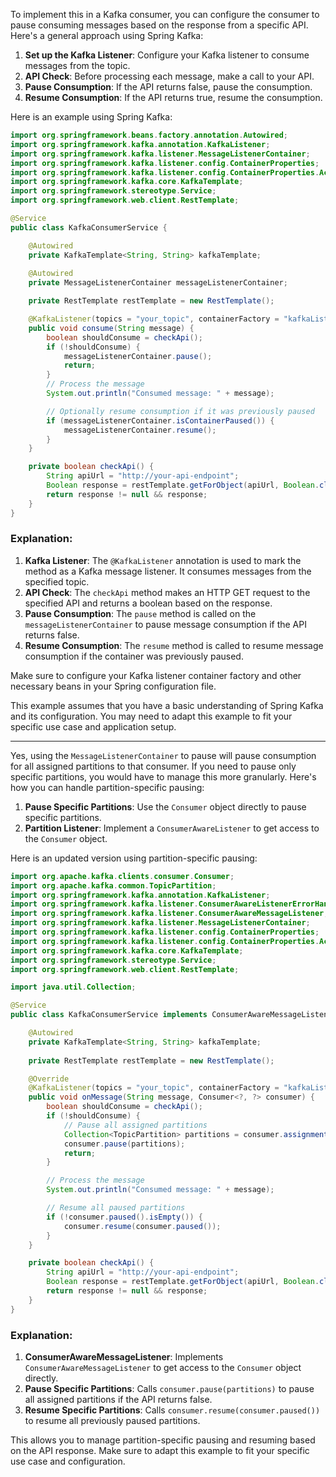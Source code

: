 To implement this in a Kafka consumer, you can configure the consumer to pause consuming messages based on the response from a specific API. Here's a general approach using Spring Kafka:

1. **Set up the Kafka Listener**: Configure your Kafka listener to consume messages from the topic.
2. **API Check**: Before processing each message, make a call to your API.
3. **Pause Consumption**: If the API returns false, pause the consumption.
4. **Resume Consumption**: If the API returns true, resume the consumption.

Here is an example using Spring Kafka:

```java
import org.springframework.beans.factory.annotation.Autowired;
import org.springframework.kafka.annotation.KafkaListener;
import org.springframework.kafka.listener.MessageListenerContainer;
import org.springframework.kafka.listener.config.ContainerProperties;
import org.springframework.kafka.listener.config.ContainerProperties.AckMode;
import org.springframework.kafka.core.KafkaTemplate;
import org.springframework.stereotype.Service;
import org.springframework.web.client.RestTemplate;

@Service
public class KafkaConsumerService {

    @Autowired
    private KafkaTemplate<String, String> kafkaTemplate;
    
    @Autowired
    private MessageListenerContainer messageListenerContainer;

    private RestTemplate restTemplate = new RestTemplate();

    @KafkaListener(topics = "your_topic", containerFactory = "kafkaListenerContainerFactory")
    public void consume(String message) {
        boolean shouldConsume = checkApi();
        if (!shouldConsume) {
            messageListenerContainer.pause();
            return;
        }
        // Process the message
        System.out.println("Consumed message: " + message);

        // Optionally resume consumption if it was previously paused
        if (messageListenerContainer.isContainerPaused()) {
            messageListenerContainer.resume();
        }
    }

    private boolean checkApi() {
        String apiUrl = "http://your-api-endpoint";
        Boolean response = restTemplate.getForObject(apiUrl, Boolean.class);
        return response != null && response;
    }
}
```

### Explanation:
1. **Kafka Listener**: The `@KafkaListener` annotation is used to mark the method as a Kafka message listener. It consumes messages from the specified topic.
2. **API Check**: The `checkApi` method makes an HTTP GET request to the specified API and returns a boolean based on the response.
3. **Pause Consumption**: The `pause` method is called on the `messageListenerContainer` to pause message consumption if the API returns false.
4. **Resume Consumption**: The `resume` method is called to resume message consumption if the container was previously paused.

Make sure to configure your Kafka listener container factory and other necessary beans in your Spring configuration file.

This example assumes that you have a basic understanding of Spring Kafka and its configuration. You may need to adapt this example to fit your specific use case and application setup.

---

Yes, using the `MessageListenerContainer` to pause will pause consumption for all assigned partitions to that consumer. If you need to pause only specific partitions, you would have to manage this more granularly. Here's how you can handle partition-specific pausing:

1. **Pause Specific Partitions**: Use the `Consumer` object directly to pause specific partitions.
2. **Partition Listener**: Implement a `ConsumerAwareListener` to get access to the `Consumer` object.

Here is an updated version using partition-specific pausing:

```java
import org.apache.kafka.clients.consumer.Consumer;
import org.apache.kafka.common.TopicPartition;
import org.springframework.kafka.annotation.KafkaListener;
import org.springframework.kafka.listener.ConsumerAwareListenerErrorHandler;
import org.springframework.kafka.listener.ConsumerAwareMessageListener;
import org.springframework.kafka.listener.MessageListenerContainer;
import org.springframework.kafka.listener.config.ContainerProperties;
import org.springframework.kafka.listener.config.ContainerProperties.AckMode;
import org.springframework.kafka.core.KafkaTemplate;
import org.springframework.stereotype.Service;
import org.springframework.web.client.RestTemplate;

import java.util.Collection;

@Service
public class KafkaConsumerService implements ConsumerAwareMessageListener<String, String> {

    @Autowired
    private KafkaTemplate<String, String> kafkaTemplate;
    
    private RestTemplate restTemplate = new RestTemplate();

    @Override
    @KafkaListener(topics = "your_topic", containerFactory = "kafkaListenerContainerFactory")
    public void onMessage(String message, Consumer<?, ?> consumer) {
        boolean shouldConsume = checkApi();
        if (!shouldConsume) {
            // Pause all assigned partitions
            Collection<TopicPartition> partitions = consumer.assignment();
            consumer.pause(partitions);
            return;
        }

        // Process the message
        System.out.println("Consumed message: " + message);

        // Resume all paused partitions
        if (!consumer.paused().isEmpty()) {
            consumer.resume(consumer.paused());
        }
    }

    private boolean checkApi() {
        String apiUrl = "http://your-api-endpoint";
        Boolean response = restTemplate.getForObject(apiUrl, Boolean.class);
        return response != null && response;
    }
}
```

### Explanation:
1. **ConsumerAwareMessageListener**: Implements `ConsumerAwareMessageListener` to get access to the `Consumer` object directly.
2. **Pause Specific Partitions**: Calls `consumer.pause(partitions)` to pause all assigned partitions if the API returns false.
3. **Resume Specific Partitions**: Calls `consumer.resume(consumer.paused())` to resume all previously paused partitions.

This allows you to manage partition-specific pausing and resuming based on the API response. Make sure to adapt this example to fit your specific use case and configuration.
